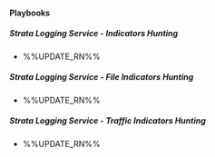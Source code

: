 
#### Playbooks

##### Strata Logging Service - Indicators Hunting

- %%UPDATE_RN%%
##### Strata Logging Service - File Indicators Hunting

- %%UPDATE_RN%%
##### Strata Logging Service - Traffic Indicators Hunting

- %%UPDATE_RN%%
